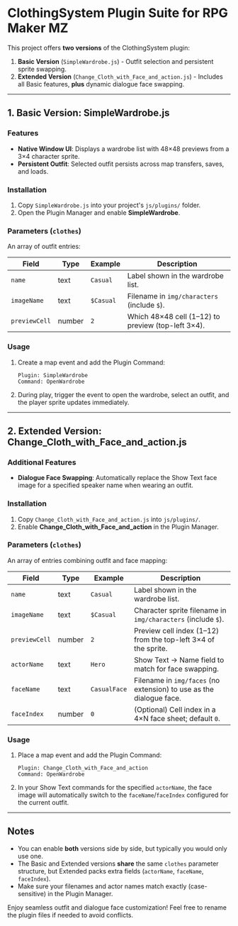 # ClothingSystem Plugin Suite for RPG Maker MZ

This project offers **two versions** of the ClothingSystem plugin:

1. **Basic Version** (`SimpleWardrobe.js`) - Outfit selection and persistent sprite swapping.
2. **Extended Version** (`Change_Cloth_with_Face_and_action.js`) - Includes all Basic features, **plus** dynamic dialogue face swapping.

---

## 1. Basic Version: SimpleWardrobe.js

### Features

* **Native Window UI**: Displays a wardrobe list with 48×48 previews from a 3×4 character sprite.
* **Persistent Outfit**: Selected outfit persists across map transfers, saves, and loads.

### Installation

1. Copy `SimpleWardrobe.js` into your project's `js/plugins/` folder.
2. Open the Plugin Manager and enable **SimpleWardrobe**.

### Parameters (`clothes`)

An array of outfit entries:

| Field         | Type   | Example   | Description                                       |
| ------------- | ------ | --------- | ------------------------------------------------- |
| `name`        | text   | `Casual`  | Label shown in the wardrobe list.                 |
| `imageName`   | text   | `$Casual` | Filename in `img/characters` (include `$`).       |
| `previewCell` | number | `2`       | Which 48×48 cell (1–12) to preview (top-left 3×4). |

### Usage

1. Create a map event and add the Plugin Command:

   ```
   Plugin: SimpleWardrobe
   Command: OpenWardrobe
   ```
2. During play, trigger the event to open the wardrobe, select an outfit, and the player sprite updates immediately.

---

## 2. Extended Version: Change_Cloth_with_Face_and_action.js

### Additional Features

* **Dialogue Face Swapping**: Automatically replace the Show Text face image for a specified speaker name when wearing an outfit.

### Installation

1. Copy `Change_Cloth_with_Face_and_action.js` into `js/plugins/`.
2. Enable **Change_Cloth_with_Face_and_action** in the Plugin Manager.

### Parameters (`clothes`)

An array of entries combining outfit and face mapping:

| Field         | Type   | Example      | Description                                                         |
| ------------- | ------ | ------------ | ------------------------------------------------------------------- |
| `name`        | text   | `Casual`     | Label shown in the wardrobe list.                                   |
| `imageName`   | text   | `$Casual`    | Character sprite filename in `img/characters` (include `$`).        |
| `previewCell` | number | `2`          | Preview cell index (1–12) from the top-left 3×4 of the sprite.       |
| `actorName`   | text   | `Hero`       | Show Text → Name field to match for face swapping.                  |
| `faceName`    | text   | `CasualFace` | Filename in `img/faces` (no extension) to use as the dialogue face. |
| `faceIndex`   | number | `0`          | (Optional) Cell index in a 4×N face sheet; default `0`.             |

### Usage

1. Place a map event and add the Plugin Command:

   ```
   Plugin: Change_Cloth_with_Face_and_action
   Command: OpenWardrobe
   ```
2. In your Show Text commands for the specified `actorName`, the face image will automatically switch to the `faceName`/`faceIndex` configured for the current outfit.

---

## Notes

* You can enable **both** versions side by side, but typically you would only use one.
* The Basic and Extended versions **share** the same `clothes` parameter structure, but Extended packs extra fields (`actorName`, `faceName`, `faceIndex`).
* Make sure your filenames and actor names match exactly (case-sensitive) in the Plugin Manager.

Enjoy seamless outfit and dialogue face customization! Feel free to rename the plugin files if needed to avoid conflicts.
